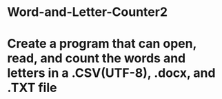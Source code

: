 # Word-and-Letter-Counter2
# Create a program that can open, read, and count the words and letters in a .CSV(UTF-8), .docx, and .TXT file

